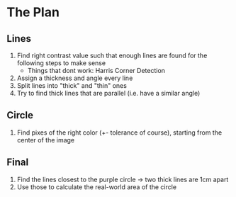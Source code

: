 # The Plan

## Lines

1. Find right contrast value such that enough lines are found for the following steps to make sense
    - Things that dont work: Harris Corner Detection
2. Assign a thickness and angle every line
3. Split lines into "thick" and "thin" ones
4. Try to find thick lines that are parallel (i.e. have a similar angle)

## Circle

1. Find pixes of the right color (+- tolerance of course), starting from the center of the image

## Final

1. Find the lines closest to the purple circle -> two thick lines are 1cm apart
2. Use those to calculate the real-world area of the circle
